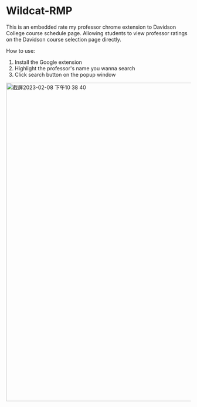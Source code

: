 # Wildcat-RMP
This is an embedded rate my professor chrome extension to Davidson College course schedule page. Allowing students to view professor ratings on the Davidson course selection page directly.
 
How to use:
1. Install the Google extension
2. Highlight the professor's name you wanna search
3. Click search button on the popup window
 
 
<img width="870" alt="截屏2023-02-08 下午10 38 40" src="https://user-images.githubusercontent.com/90734286/217713810-41b0990f-9390-4d0d-b312-580ed5388f84.png">
